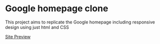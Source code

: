 <h1> Google homepage clone </h1>

<p>This project aims to replicate the Google homepage including responsive design using just html and CSS </p>

<p><a href="https://shakey200592.github.io/google-homepage/">Site Preview</p>
